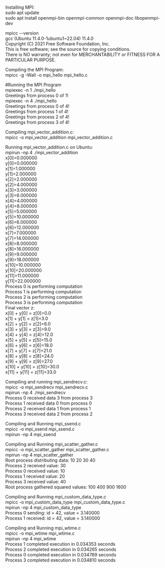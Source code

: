 Installing MPI:  
sudo apt update    
sudo apt install openmpi-bin openmpi-common openmpi-doc libopenmpi-dev     

mpicc --version    
gcc (Ubuntu 11.4.0-1ubuntu1~22.04) 11.4.0    
Copyright (C) 2021 Free Software Foundation, Inc.    
This is free software; see the source for copying conditions.    
There is NO warranty; not even for MERCHANTABILITY or FITNESS FOR A PARTICULAR PURPOSE.    

Compiling the MPI Program:    
mpicc -g -Wall -o mpi_hello mpi_hello.c    

#Running the MPI Program  
mpiexec -n 1 ./mpi_hello    
Greetings from process 0 of 1!    
mpiexec -n 4 ./mpi_hello    
Greetings from process 0 of 4!    
Greetings from process 1 of 4!    
Greetings from process 2 of 4!    
Greetings from process 3 of 4!    

Compiling mpi_vector_addition.c:  
mpicc -o mpi_vector_addition mpi_vector_addition.c  

Running mpi_vector_addition.c on Ubuntu:  
mpirun -np 4 ./mpi_vector_addition   
x[0]=0.000000   
y[0]=0.000000   
x[1]=1.000000   
y[1]=2.000000   
x[2]=2.000000   
y[2]=4.000000   
x[3]=3.000000   
y[3]=6.000000   
x[4]=4.000000   
y[4]=8.000000   
x[5]=5.000000   
y[5]=10.000000   
x[6]=6.000000   
y[6]=12.000000   
x[7]=7.000000   
y[7]=14.000000   
x[8]=8.000000   
y[8]=16.000000   
x[9]=9.000000   
y[9]=18.000000   
x[10]=10.000000   
y[10]=20.000000   
x[11]=11.000000   
y[11]=22.000000   
Process 0 is performing computation  
Process 1 is performing computation  
Process 2 is performing computation  
Process 3 is performing computation  
Final vector z:  
x[0] + y[0] = z[0]=0.0  
x[1] + y[1] = z[1]=3.0  
x[2] + y[2] = z[2]=6.0  
x[3] + y[3] = z[3]=9.0  
x[4] + y[4] = z[4]=12.0  
x[5] + y[5] = z[5]=15.0  
x[6] + y[6] = z[6]=18.0  
x[7] + y[7] = z[7]=21.0  
x[8] + y[8] = z[8]=24.0  
x[9] + y[9] = z[9]=27.0  
x[10] + y[10] = z[10]=30.0  
x[11] + y[11] = z[11]=33.0  

Compiling and running mpi_sendrecv.c:  
mpicc -o mpi_sendrecv mpi_sendrecv.c   
mpirun -np 4 ./mpi_sendrecv  
Process 0 received data 3 from process 3  
Process 1 received data 0 from process 0  
Process 2 received data 1 from process 1  
Process 3 received data 2 from process 2  

Compiling and Running mpi_ssend.c  
mpicc -o mpi_ssend mpi_ssend.c   
mpirun -np 4 mpi_ssend  

Compiling and Running mpi_scatter_gather.c  
mpicc -o mpi_scatter_gather mpi_scatter_gather.c   
mpirun -np 4 mpi_scatter_gather  
Root process distributing data: 10 20 30 40   
Process 2 received value: 30  
Process 0 received value: 10  
Process 1 received value: 20  
Process 3 received value: 40  
Root process gathered squared values: 100 400 900 1600   

Compiling and Running mpi_custom_data_type.c  
mpicc -o mpi_custom_data_type mpi_custom_data_type.c  
mpirun -np 4 mpi_custom_data_type  
Process 0 sending: id = 42, value = 3.140000  
Process 1 received: id = 42, value = 3.140000  
 
Compiling and Running mpi_wtime.c  
mpicc -o mpi_wtime mpi_wtime.c  
mpirun -np 4 mpi_wtime  
Process 1 completed execution in 0.034353 seconds  
Process 2 completed execution in 0.034265 seconds  
Process 0 completed execution in 0.034789 seconds  
Process 3 completed execution in 0.034810 seconds  
